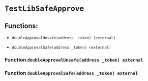 # `TestLibSafeApprove`

## Functions:

- `doubleApprovalUnsafe(address _token) (external)`

- `doubleApprovalSafe(address _token) (external)`

### Function `doubleApprovalUnsafe(address _token) external`

### Function `doubleApprovalSafe(address _token) external`
